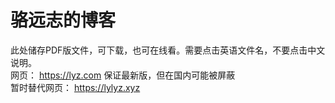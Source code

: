 # 骆远志的博客
此处储存PDF版文件，可下载，也可在线看。需要点击英语文件名，不要点击中文说明。  <br/> 
网页： https://lyz.com 保证最新版，但在国内可能被屏蔽  <br/> 
暂时替代网页： https://lylyz.xyz
